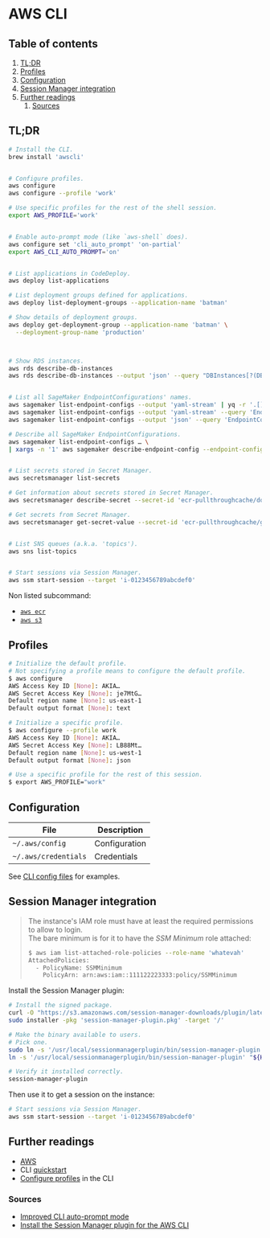 # AWS CLI

## Table of contents <!-- omit in toc -->

1. [TL;DR](#tldr)
1. [Profiles](#profiles)
1. [Configuration](#configuration)
1. [Session Manager integration](#session-manager-integration)
1. [Further readings](#further-readings)
   1. [Sources](#sources)

## TL;DR

```sh
# Install the CLI.
brew install 'awscli'


# Configure profiles.
aws configure
aws configure --profile 'work'

# Use specific profiles for the rest of the shell session.
export AWS_PROFILE='work'


# Enable auto-prompt mode (like `aws-shell` does).
aws configure set 'cli_auto_prompt' 'on-partial'
export AWS_CLI_AUTO_PROMPT='on'


# List applications in CodeDeploy.
aws deploy list-applications

# List deployment groups defined for applications.
aws deploy list-deployment-groups --application-name 'batman'

# Show details of deployment groups.
aws deploy get-deployment-group --application-name 'batman' \
  --deployment-group-name 'production'



# Show RDS instances.
aws rds describe-db-instances
aws rds describe-db-instances --output 'json' --query "DBInstances[?(DBInstanceIdentifier=='master-prod')]"


# List all SageMaker EndpointConfigurations' names.
aws sagemaker list-endpoint-configs --output 'yaml-stream' | yq -r '.[].EndpointConfigs[].EndpointConfigName' -
aws sagemaker list-endpoint-configs --output 'yaml-stream' --query 'EndpointConfigs[].EndpointConfigName' | yq -r '.[].[]' -
aws sagemaker list-endpoint-configs --output 'json' --query 'EndpointConfigs[].EndpointConfigName' | jq -r '.[]' -

# Describe all SageMaker EndpointConfigurations.
aws sagemaker list-endpoint-configs … \
| xargs -n '1' aws sagemaker describe-endpoint-config --endpoint-config-name


# List secrets stored in Secret Manager.
aws secretsmanager list-secrets

# Get information about secrets stored in Secret Manager.
aws secretsmanager describe-secret --secret-id 'ecr-pullthroughcache/docker-hub'

# Get secrets from Secret Manager.
aws secretsmanager get-secret-value --secret-id 'ecr-pullthroughcache/github'


# List SNS queues (a.k.a. 'topics').
aws sns list-topics


# Start sessions via Session Manager.
aws ssm start-session --target 'i-0123456789abcdef0'
```

Non listed subcommand:

- [`aws ecr`][ecr tldr]
- [`aws s3`][s3 tldr]

## Profiles

```sh
# Initialize the default profile.
# Not specifying a profile means to configure the default profile.
$ aws configure
AWS Access Key ID [None]: AKIA…
AWS Secret Access Key [None]: je7MtG…
Default region name [None]: us-east-1
Default output format [None]: text

# Initialize a specific profile.
$ aws configure --profile work
AWS Access Key ID [None]: AKIA…
AWS Secret Access Key [None]: LB88Mt…
Default region name [None]: us-west-1
Default output format [None]: json

# Use a specific profile for the rest of this session.
$ export AWS_PROFILE="work"
```

## Configuration

| File                 | Description   |
| -------------------- | ------------- |
| `~/.aws/config`      | Configuration |
| `~/.aws/credentials` | Credentials   |

See [CLI config files] for examples.

## Session Manager integration

> The instance's IAM role must have at least the required permissions to allow to login.<br/>
> The bare minimum is for it to have the _SSM Minimum_ role attached:
>
> ```sh
> $ aws iam list-attached-role-policies --role-name 'whatevah'
> AttachedPolicies:
>   - PolicyName: SSMMinimum
>     PolicyArn: arn:aws:iam::111122223333:policy/SSMMinimum
> ```

Install the Session Manager plugin:

```sh
# Install the signed package.
curl -O "https://s3.amazonaws.com/session-manager-downloads/plugin/latest/mac_arm64/session-manager-plugin.pkg"
sudo installer -pkg 'session-manager-plugin.pkg' -target '/'

# Make the binary available to users.
# Pick one.
sudo ln -s '/usr/local/sessionmanagerplugin/bin/session-manager-plugin' '/usr/local/bin/session-manager-plugin'
ln -s '/usr/local/sessionmanagerplugin/bin/session-manager-plugin' "${HOME}/bin/session-manager-plugin"

# Verify it installed correctly.
session-manager-plugin
```

Then use it to get a session on the instance:

```sh
# Start sessions via Session Manager.
aws ssm start-session --target 'i-0123456789abcdef0'
```

## Further readings

- [AWS]
- CLI [quickstart]
- [Configure profiles] in the CLI

### Sources

- [Improved CLI auto-prompt mode]
- [Install the Session Manager plugin for the AWS CLI]

<!--
  References
  -->

<!-- Knowledge base -->
[aws]: README.md
[ecr tldr]: ecr.md#tldr
[s3 tldr]: s3.md#tldr

<!-- Files -->
[cli config files]: ../../../examples/dotfiles/.aws

<!-- Upstream -->
[configure profiles]: https://docs.aws.amazon.com/cli/latest/userguide/cli-configure-profiles.html
[improved cli auto-prompt mode]: https://github.com/aws/aws-cli/issues/5664
[install the session manager plugin for the aws cli]: https://docs.aws.amazon.com/systems-manager/latest/userguide/install-plugin-macos-overview.html#install-plugin-macos-signed
[quickstart]: https://docs.aws.amazon.com/cli/latest/userguide/cli-configure-quickstart.html
